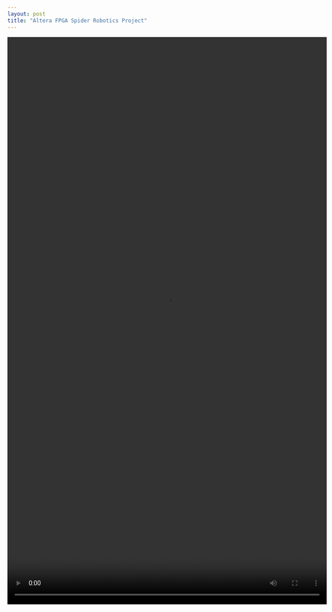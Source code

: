 ```yaml
---
layout: post
title: "Altera FPGA Spider Robotics Project"
---
```


<video width="720" height="1280" controls>
  <source src="/assets/vid/spider.mp4" type="video/mp4">
</video>
